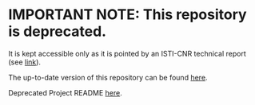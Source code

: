 # IMPORTANT NOTE: This repository is deprecated. 

It is kept accessible only as it is pointed by an ISTI-CNR technical report (see [link](https://openportal.isti.cnr.it/data/2020/415418/2020_415418.pdf)).

The up-to-date version of this repository can be found [here](https://github.com/FlakinessStaticDetection/FLAST).

Deprecated Project README [here](OLD_README.md).
